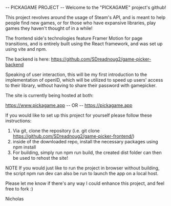 -- PICKAGAME PROJECT --
Welcome to the "PICKAGAME" project's github!

This project revolves around the usage of Steam's API, and is meant to help people find new games,
or for those who have expansive libraries, play games they haven't thought of in a while!

The frontend side's technologies feature Framer Motion for page transitions, and is entirely built
using the React framework, and was set up using vite and npm.

The backend is here: https://github.com/SDreadnoug2/game-picker-backend

Speaking of user interaction, this will be my first introduction to the implementation of openID, which will be utilized to speed up users' access to their library, without having to share their password with gamepicker.

The site is currently being hosted at both:

https://www.pickagame.app
-- OR --
https://pickagame.app

If you would like to set up this project for yourself please follow these instructions:

1. Via git, clone the repository (i.e. git clone https://github.com/SDreadnoug2/game-picker-frontend/)
2. inside of the downloaded repo, install the necessary packages using npm install
3. For building, simply run npm run build, the created dist folder can then be used to rehost the site!

NOTE
If you would just like to run the project in browser without building, the script npm run dev
can also be run to launch the app on a local host.

Please let me know if there's any way I could enhance this project, and feel free to fork :)

Nicholas

